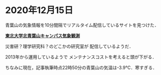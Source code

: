 # 2020年12月15日 


青葉山の気象情報を10分間隔でリアルタイム配信しているサイトを見つけた．



**[東北大学北青葉山キャンパス気象観測](http://wind.gp.tohoku.ac.jp/~observation/data/index.html)**




災害研？理学研究科？のどこかの研究室が
配信しているようだ．



2013年から運用しているようで
メンテナンスコストを考えると頭が下がる．



ちなみに現在，記事執筆時点22時50分の青葉山の気温は-3.9℃．寒すぎる．


